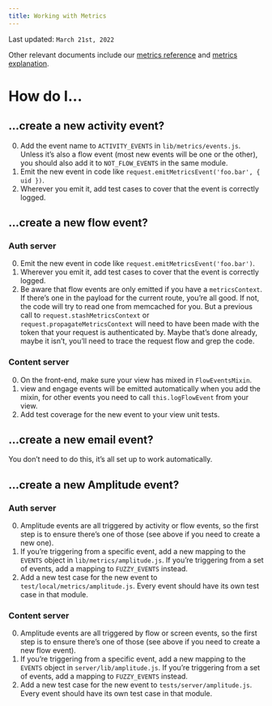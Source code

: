 ```yaml
---
title: Working with Metrics
---
```


Last updated: `March 21st, 2022`

Other relevant documents include our [metrics reference](../reference/metrics) and [metrics explanation](../explanation/metrics).

# How do I...

## ...create a new activity event?

0. Add the event name to `ACTIVITY_EVENTS` in `lib/metrics/events.js`. Unless it’s also a flow event (most new events will be one or the other), you should also add it to `NOT_FLOW_EVENTS` in the same module.
0. Emit the new event in code like `request.emitMetricsEvent('foo.bar', { uid })`.
0. Wherever you emit it, add test cases to cover that the event is correctly logged.

## ...create a new flow event?

### Auth server
0. Emit the new event in code like `request.emitMetricsEvent('foo.bar')`.
0. Wherever you emit it, add test cases to cover that the event is correctly logged.
0. Be aware that flow events are only emitted if you have a `metricsContext`. If there’s one in the payload for the current route, you’re all good. If not, the code will try to read one from memcached for you. But a previous call to `request.stashMetricsContext` or `request.propagateMetricsContext` will need to have been made with the token that your request is authenticated by. Maybe that’s done already, maybe it isn’t, you’ll need to trace the request flow and grep the code.

### Content server
0. On the front-end, make sure your view has mixed in `FlowEventsMixin`.
0. view and engage events will be emitted automatically when you add the mixin, for other events you need to call `this.logFlowEvent` from your view.
0. Add test coverage for the new event to your view unit tests.

## ...create a new email event?
You don’t need to do this, it’s all set up to work automatically.

## ...create a new Amplitude event?

### Auth server
0. Amplitude events are all triggered by activity or flow events, so the first step is to ensure there’s one of those (see above if you need to create a new one).
0. If you’re triggering from a specific event, add a new mapping to the `EVENTS` object in `lib/metrics/amplitude.js`. If you’re triggering from a set of events, add a mapping to `FUZZY_EVENTS` instead.
0. Add a new test case for the new event to `test/local/metrics/amplitude.js`. Every event should have its own test case in that module.

### Content server
0. Amplitude events are all triggered by flow or screen events, so the first step is to ensure there’s one of those (see above if you need to create a new flow event).
0. If you’re triggering from a specific event, add a new mapping to the `EVENTS` object in `server/lib/amplitude.js`. If you’re triggering from a set of events, add a mapping to `FUZZY_EVENTS` instead.
0. Add a new test case for the new event to `tests/server/amplitude.js`. Every event should have its own test case in that module.
